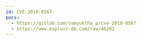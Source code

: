 ```yaml
---
id: CVE-2019-0567
pocs:
  - https://gitlab.com/samyuktha_p/cve-2019-0567
  - https://www.exploit-db.com/raw/46203
---
```

